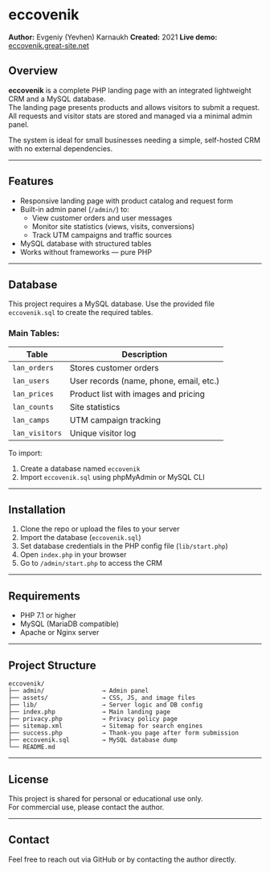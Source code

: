 # eccovenik

**Author:** Evgeniy (Yevhen) Karnaukh
**Created:** 2021
**Live demo:** [eccovenik.great-site.net](http://eccovenik.great-site.net)

## Overview

**eccovenik** is a complete PHP landing page with an integrated lightweight CRM and a MySQL database.  
The landing page presents products and allows visitors to submit a request. All requests and visitor stats are stored and managed via a minimal admin panel.

The system is ideal for small businesses needing a simple, self-hosted CRM with no external dependencies.

---

## Features

- Responsive landing page with product catalog and request form
- Built-in admin panel (`/admin/`) to:
  - View customer orders and user messages
  - Monitor site statistics (views, visits, conversions)
  - Track UTM campaigns and traffic sources
- MySQL database with structured tables
- Works without frameworks — pure PHP

---

## Database

This project requires a MySQL database. Use the provided file `eccovenik.sql` to create the required tables.

### Main Tables:

| Table             | Description                             |
|-------------------|-----------------------------------------|
| `lan_orders`      | Stores customer orders                  |
| `lan_users`       | User records (name, phone, email, etc.) |
| `lan_prices`      | Product list with images and pricing    |
| `lan_counts`      | Site statistics                         |
| `lan_camps`       | UTM campaign tracking                   |
| `lan_visitors`    | Unique visitor log                      |

To import:
1. Create a database named `eccovenik`
2. Import `eccovenik.sql` using phpMyAdmin or MySQL CLI

---

## Installation

1. Clone the repo or upload the files to your server
2. Import the database (`eccovenik.sql`)
3. Set database credentials in the PHP config file (`lib/start.php`)
4. Open `index.php` in your browser
5. Go to `/admin/start.php` to access the CRM

---

## Requirements

- PHP 7.1 or higher
- MySQL (MariaDB compatible)
- Apache or Nginx server

---

## Project Structure

```
eccovenik/
├── admin/                → Admin panel
├── assets/               → CSS, JS, and image files
├── lib/                  → Server logic and DB config
├── index.php             → Main landing page
├── privacy.php           → Privacy policy page
├── sitemap.xml           → Sitemap for search engines
├── success.php           → Thank-you page after form submission
├── eccovenik.sql         → MySQL database dump
└── README.md
```


---

## License

This project is shared for personal or educational use only.  
For commercial use, please contact the author.

---

## Contact

Feel free to reach out via GitHub or by contacting the author directly.
